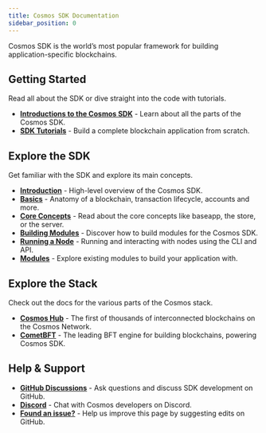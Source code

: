 ```yaml
---
title: Cosmos SDK Documentation
sidebar_position: 0
---
```


Cosmos SDK is the world’s most popular framework for building application-specific blockchains.

## Getting Started

Read all about the SDK or dive straight into the code with tutorials.

* [**Introductions to the Cosmos SDK**](develop/intro/00-what-is-sdk.md) - Learn about all the parts of the Cosmos SDK.
* [**SDK Tutorials**](https://tutorials.cosmos.network) - Build a complete blockchain application from scratch.

## Explore the SDK

Get familiar with the SDK and explore its main concepts.

* [**Introduction**](develop/intro/00-what-is-sdk.md) - High-level overview of the Cosmos SDK.
* [**Basics**](develop/beginner/00-app-anatomy.md) - Anatomy of a blockchain, transaction lifecycle, accounts and more.
* [**Core Concepts**](develop/advanced/00-baseapp.md) -  Read about the core concepts like baseapp, the store, or the server.
* [**Building Modules**](build/building-modules/01-intro.md) -  Discover how to build modules for the Cosmos SDK.
* [**Running a Node**](user/run-node/00-keyring.md) - Running and interacting with nodes using the CLI and API.
* [**Modules**](./build/modules/README.md) - Explore existing modules to build your application with.

## Explore the Stack

Check out the docs for the various parts of the Cosmos stack.

* [**Cosmos Hub**](https://hub.cosmos.network) - The first of thousands of interconnected blockchains on the Cosmos Network.
* [**CometBFT**](https://docs.cometbft.com) - The leading BFT engine for building blockchains, powering Cosmos SDK.

## Help & Support

* [**GitHub Discussions**](https://github.com/orgs/cosmos/discussions) - Ask questions and discuss SDK development on GitHub.
* [**Discord**](https://discord.gg/cosmosnetwork) - Chat with Cosmos developers on Discord.
* [**Found an issue?**](https://github.com/cosmos/cosmos-sdk/edit/main/docs/docs/README.md) - Help us improve this page by suggesting edits on GitHub.
